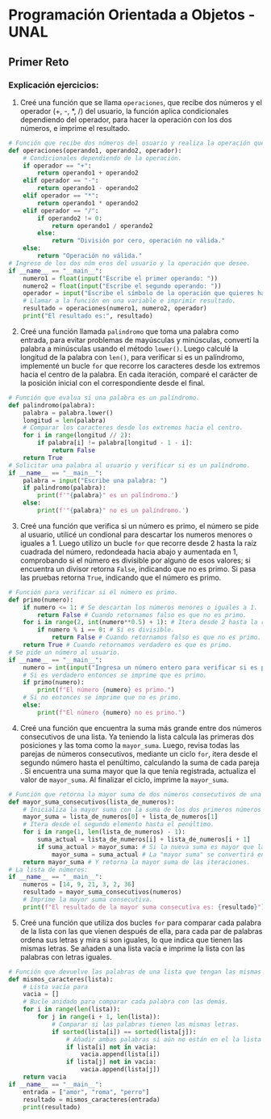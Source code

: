 # Programación Orientada a Objetos - UNAL
## Primer Reto
### Explicación ejercicios:
1. Creé una función que se llama `operaciones`, que recibe dos números y el operador (+, -, *, /) del usuario, la función aplica condicionales dependiendo del operador, para hacer la operación con los dos números, e imprime el resultado.
```python
# Función que recibe dos números del usuario y realiza la operación que escoja el usuario.
def operaciones(operando1, operando2, operador):
    # Condicionales dependiendo de la operación.
    if operador == "+":
        return operando1 + operando2
    elif operador == "-":
        return operando1 - operando2
    elif operador == "*":
        return operando1 * operando2
    elif operador == "/":
        if operando2 != 0:
            return operando1 / operando2
        else:
            return "División por cero, operación no válida."
    else:
        return "Operación no válida."
# Ingreso de los dos núm eros del usuario y la operación que desee.
if __name__ == "__main__":
    numero1 = float(input("Escribe el primer operando: "))
    numero2 = float(input("Escribe el segundo operando: "))
    operador = input("Escribe el símbolo de la operación que quieres hacer (+, -, *, /): ")
    # Llamar a la función en una variable e imprimir resultado.
    resultado = operaciones(numero1, numero2, operador)
    print("El resultado es:", resultado)
```
2. Creé una función llamada `palindromo` que toma una palabra como entrada, para evitar problemas de mayúsculas y minúsculas, convertí la palabra a minúsculas usando el método `lower()`. Luego calculé la longitud de la palabra con `len()`, para verificar si es un palíndromo, implementé un bucle `for` que recorre los caracteres desde los extremos hacia el centro de la palabra. En cada iteración, comparé el carácter de la posición inicial con el correspondiente desde el final.
```python
# Función que evalua si una palabra es un palíndromo.
def palindromo(palabra):
    palabra = palabra.lower()
    longitud = len(palabra)
    # Comparar los caracteres desde los extremos hacia el centro.
    for i in range(longitud // 2):
        if palabra[i] != palabra[longitud - 1 - i]:
            return False
    return True
# Solicitar una palabra al usuario y verificar si es un palíndromo.
if __name__ == "__main__":
    palabra = input("Escribe una palabra: ")
    if palindromo(palabra):
        print(f'"{palabra}" es un palíndromo.')
    else:
        print(f'"{palabra}" no es un palíndromo.')

```
3. Creé una función que verifica si un número es primo, el número se pide al usuario, utilicé un condional para descartar los numeros menores o iguales a 1. Luego utilizo un bucle `for` que recorre desde 2 hasta la raíz cuadrada del número, redondeada hacia abajo y aumentada en 1, comprobando si el número es divisible por alguno de esos valores; si encuentra un divisor retorna `False`, indicando que no es primo. Si pasa las pruebas retorna `True`, indicando que el número es primo.
```python
# Función para verificar si el número es primo.
def primo(numero):
    if numero <= 1: # Se descartan los números menores o iguales a 1.
        return False # Cuando retornamos falso es que no es primo.
    for i in range(2, int(numero**0.5) + 1): # Itera desde 2 hasta la raiz del número + 1.
        if numero % i == 0: # Si es divisible.
            return False # Cuando retornamos falso es que no es primo.
    return True # Cuando retornamos verdadero es que es primo.
# Se pide un número al usuario.
if __name__ == "__main__":
    numero = int(input("Ingresa un número entero para verificar si es primo: "))
    # Si es verdadero entonces se imprime que es primo.
    if primo(numero):
        print(f"El número {numero} es primo.")
    # Si no entonces se imprime que no es primo.
    else:
        print(f"El número {numero} no es primo.")
``` 
4. Creé una función que encuentra la suma más grande entre dos números consecutivos de una lista. Ya teniendo la lista calcula las primeras dos posiciones y las toma como la `mayor_suma`. Luego, revisa todas las parejas de números consecutivos, mediante un ciclo `for`, itera desde el segundo número hasta el penúltimo, calculando la suma de cada pareja . Si encuentra una suma mayor que la que tenía registrada, actualiza el valor de `mayor_suma`. Al finalizar el ciclo, imprime la `mayor_suma`.
```python
# Función que retorna la mayor suma de dos números consecutivos de una lista.
def mayor_suma_consecutivos(lista_de_numeros):
    # Inicializa la mayor suma con la suma de los dos primeros números de la lista.
    mayor_suma = lista_de_numeros[0] + lista_de_numeros[1]
    # Itera desde el segundo elemento hasta el penúltimo.
    for i in range(1, len(lista_de_numeros) - 1):
        suma_actual = lista_de_numeros[i] + lista_de_numeros[i + 1]
        if suma_actual > mayor_suma: # Si la nueva suma es mayor que la "mayor suma"
            mayor_suma = suma_actual # La "mayor suma" se convertirá en la suma actual.
    return mayor_suma # Y retorna la mayor suma de las iteraciones.
# La lista de números:
if __name__ == "__main__":
    numeros = [14, 9, 21, 3, 2, 36]
    resultado = mayor_suma_consecutivos(numeros)
    # Imprime la mayor suma consecutiva.
    print(f"El resultado de la mayor suma consecutiva es: {resultado}")
```
5. Creé una función que utiliza dos bucles `for` para comparar cada palabra de la lista con las que vienen después de ella, para cada par de palabras ordena sus letras y mira si son iguales, lo que indica que tienen las mismas letras. Se añaden a una lista vacía e imprime la lista con las palabras con letras iguales.
```python
# Función que devuelve las palabras de una lista que tengan las mismas letras.
def mismos_caracteres(lista):
    # Lista vacía para 
    vacia = []
    # Bucle anidado para comparar cada palabra con las demás.
    for i in range(len(lista)):
        for j in range(i + 1, len(lista)):
            # Comparar si las palabras tienen las mismas letras.
            if sorted(lista[i]) == sorted(lista[j]):
                # Añadir ambas palabras si aún no están en el la lista vacía.
                if lista[i] not in vacia:
                    vacia.append(lista[i])
                if lista[j] not in vacia:
                    vacia.append(lista[j])
    return vacia
if __name__ == "__main__":
    entrada = ["amor", "roma", "perro"]
    resultado = mismos_caracteres(entrada)
    print(resultado)
```
